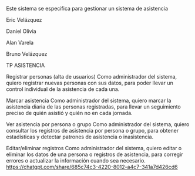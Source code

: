 Este sistema se especifica para gestionar un sistema de asistencia

Eric Velázquez

Daniel Olivia

Alan Varela

Bruno Velázquez

TP ASISTENCIA

Registrar personas (alta de usuarios) Como administrador del sistema, quiero registrar nuevas personas con sus datos, para poder llevar un control individual de la asistencia de cada una.

Marcar asistencia Como administrador del sistema, quiero marcar la asistencia diaria de las personas registradas, para llevar un seguimiento preciso de quién asistió y quién no en cada jornada.

Ver asistencia por persona o grupo Como administrador del sistema, quiero consultar los registros de asistencia por persona o grupo, para obtener estadísticas y detectar patrones de asistencia o inasistencia.

Editar/eliminar registros Como administrador del sistema, quiero editar o eliminar los datos de una persona o registros de asistencia, para corregir errores o actualizar la información cuando sea necesario.
https://chatgpt.com/share/685c74c3-4220-8012-a4c7-341a7d426cd6
